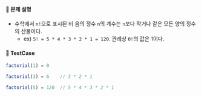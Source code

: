 #### 🤔 문제 설명

- 수학에서 `n!`으로 표시된 비 음의 정수 `n`의 계수는 `n`보다 작거나 같은 모든 양의 정수의 산물이다. 
  - ex) `5! = 5 * 4 * 3 * 2 * 1 = 120`. 관례상 `0!`의 값은 1이다.

#### 🎯 TestCase

```javascript
factorial(1) = 0

factorial(3) = 6    // 3 * 2 * 1

factorial(5) = 120  // 5 * 4 * 3 * 2 * 1